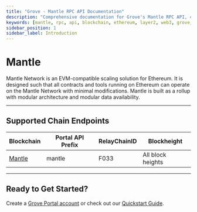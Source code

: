 ```yaml
---
title: "Grove - Mantle RPC API Documentation"
description: "Comprehensive documentation for Grove's Mantle RPC API, covering endpoint details and integration strategies for blockchain developers."
keywords: [mantle, rpc, api, blockchain, ethereum, layer2, web3, grove, pocket, pokt, L2]
sidebar_position: 1
sidebar_label: Introduction
---
```


# Mantle

Mantle Network is an EVM-compatible scaling solution for Ethereum. It is designed such that all contracts and tools running on Ethereum can operate on the Mantle Network with minimal modifications. Mantle is built as a rollup with modular architecture and modular data availability.

---

## Supported Chain Endpoints

| Blockchain                                 | Portal API Prefix | RelayChainID | Blockheight         |
| ------------------------------------------ | ----------------- | ------------ | ------------------- |
| [Mantle](./endpoints/mantle) | mantle    | F033         | All block heights |

---

## Ready to Get Started?

Create a [Grove Portal account](https://portal.grove.city) or check out our [Quickstart Guide](/guides/getting-started/quickstart).
